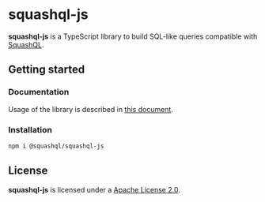 # squashql-js

**squashql-js** is a TypeScript library to build SQL-like queries compatible with [SquashQL](https://github.com/squashql/squashql).

## Getting started

### Documentation

Usage of the library is described in [this document](../../documentation/QUERY.md).

### Installation

```bash
npm i @squashql/squashql-js
```

## License

**squashql-js** is licensed under a [Apache License 2.0](https://github.com/squashql/squashql/blob/main/LICENSE.md).
